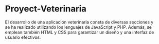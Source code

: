 # Proyect-Veterinaria
El desarrollo de una aplicación veterinaria consta de diversas secciones y se ha realizado utilizando los lenguajes de JavaScript y PHP. Además, se emplean también HTML y CSS para garantizar un diseño y una interfaz de usuario efectivos.